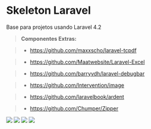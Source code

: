 Skeleton Laravel
================

Base para projetos usando Laravel 4.2

> **Componentes Extras:**

> - https://github.com/maxxscho/laravel-tcpdf

> - https://github.com/Maatwebsite/Laravel-Excel

> - https://github.com/barryvdh/laravel-debugbar

> - https://github.com/Intervention/image

> - https://github.com/laravelbook/ardent

> - https://github.com/Chumper/Zipper

<a href="http://laravel.com/" target="_blank"><img src="http://i.imgur.com/lssXr4P.png" /></a>
<a href="http://bower.io/" target="_blank"><img src="http://i.imgur.com/EBl9zIZ.png" /></a>
<a href="https://angularjs.org/" target="_blank"><img src="http://i.imgur.com/7sAvt4f.png" /></a>
<a href="http://getbootstrap.com/" target="_blank"><img src="http://i.imgur.com/KoAGSGA.jpg" /></a>
